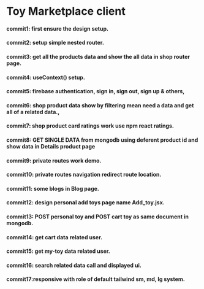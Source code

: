 # Toy Marketplace client

#### commit1: first ensure the design setup.

#### commit2: setup simple nested router.

#### commit3: get all the products data and show the all data in shop router page.

#### commit4: useContext() setup.

#### commit5: firebase authentication, sign in, sign out, sign up & others,

#### commit6: shop product data show by filtering mean need a data and get all of a related data.,

#### commit7: shop product card ratings work use npm react ratings.

#### commit8: GET SINGLE DATA from mongodb using deferent product id and show data in Details product page

#### commit9: private routes work demo.

#### commit10: private routes navigation redirect route location.

#### commit11: some blogs in Blog page.

#### commit12: design personal add toys page name Add_toy.jsx.

#### commit13: POST personal toy and POST cart toy as same document in mongodb.

#### commit14: get cart data related user.

#### commit15: get my-toy data related user.

#### commit16: search related data call and displayed ui.

#### commit17:responsive with role of default tailwind sm, md, lg system.
